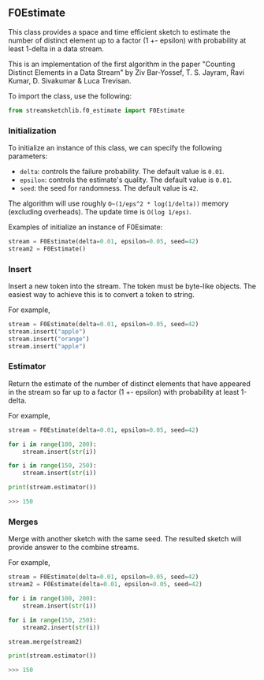 ## F0Estimate

This class provides a space and time efficient sketch to estimate the number of distinct element up to a factor (1 +- epsilon) with probability at least 1-delta in a data stream.

This is an implementation of the first algorithm in the paper "Counting Distinct Elements in a Data Stream" by Ziv Bar-Yossef, T. S. Jayram, Ravi Kumar, D. Sivakumar & Luca Trevisan.

To import the class, use the following:

```python
from streamsketchlib.f0_estimate import F0Estimate
```

### Initialization

To initialize an instance of this class, we can specify the following parameters:

- `delta`: controls the failure probability. The default value is `0.01`.
- `epsilon`: controls the estimate's quality. The default value is `0.01`.
- `seed`: the seed for randomness. The default value is `42`.

The algorithm will use roughly `O~(1/eps^2 * log(1/delta))` memory (excluding overheads). 
The update time is `O(log 1/eps)`.

Examples of initialize an instance of F0Esimate:

```python
stream = F0Estimate(delta=0.01, epsilon=0.05, seed=42)
stream2 = F0Estimate()
```

### Insert

Insert a new token into the stream. The token must be byte-like objects. The easiest way to achieve this is to convert a token to string.

For example,

```python
stream = F0Estimate(delta=0.01, epsilon=0.05, seed=42)
stream.insert("apple")
stream.insert("orange")
stream.insert("apple")
```

### Estimator

Return the estimate of the number of distinct elements that have appeared in the stream so far up to a factor (1 +- epsilon) with probability at least 1-delta.

For example,

```python
stream = F0Estimate(delta=0.01, epsilon=0.05, seed=42)

for i in range(100, 200):
    stream.insert(str(i))

for i in range(150, 250):
    stream.insert(str(i))

print(stream.estimator())

>>> 150

```

### Merges

Merge with another sketch with the same seed. The resulted sketch will provide answer to the combine streams.

For example,

```python
stream = F0Estimate(delta=0.01, epsilon=0.05, seed=42)
stream2 = F0Estimate(delta=0.01, epsilon=0.05, seed=42)

for i in range(100, 200):
    stream.insert(str(i))

for i in range(150, 250):
    stream2.insert(str(i))

stream.merge(stream2)

print(stream.estimator())

>>> 150

```